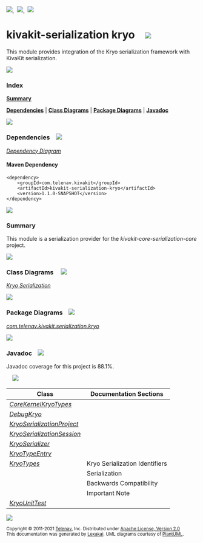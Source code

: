 [//]: # (start-user-text)

<a href="https://www.kivakit.org">
<img src="https://www.kivakit.org/images/web-32.png" srcset="https://www.kivakit.org/images/web-32-2x.png 2x"/>
</a>
&nbsp;
<a href="https://twitter.com/openkivakit">
<img src="https://www.kivakit.org/images/twitter-32.png" srcset="https://www.kivakit.org/images/twitter-32-2x.png 2x"/>
</a>
&nbsp;
<a href="https://kivakit.zulipchat.com">
<img src="https://www.kivakit.org/images/zulip-32.png" srcset="https://www.kivakit.org/images/zulip-32-2x.png 2x"/>
</a>

[//]: # (end-user-text)

# kivakit-serialization kryo &nbsp;&nbsp; <img src="https://www.kivakit.org/images/ice-32.png" srcset="https://www.kivakit.org/images/ice-32-2x.png 2x"/>

This module provides integration of the Kryo serialization framework with KivaKit serialization.

<img src="https://www.kivakit.org/images/horizontal-line-512.png" srcset="https://www.kivakit.org/images/horizontal-line-512-2x.png 2x"/>

### Index

[**Summary**](#summary)  

[**Dependencies**](#dependencies) | [**Class Diagrams**](#class-diagrams) | [**Package Diagrams**](#package-diagrams) | [**Javadoc**](#javadoc)

<img src="https://www.kivakit.org/images/horizontal-line-512.png" srcset="https://www.kivakit.org/images/horizontal-line-512-2x.png 2x"/>

### Dependencies <a name="dependencies"></a> &nbsp;&nbsp; <img src="https://www.kivakit.org/images/dependencies-32.png" srcset="https://www.kivakit.org/images/dependencies-32-2x.png 2x"/>

[*Dependency Diagram*](https://www.kivakit.org/1.1.0-SNAPSHOT/lexakai/kivakit/kivakit-serialization/kryo/documentation/diagrams/dependencies.svg)

#### Maven Dependency

    <dependency>
        <groupId>com.telenav.kivakit</groupId>
        <artifactId>kivakit-serialization-kryo</artifactId>
        <version>1.1.0-SNAPSHOT</version>
    </dependency>

<img src="https://www.kivakit.org/images/horizontal-line-128.png" srcset="https://www.kivakit.org/images/horizontal-line-128-2x.png 2x"/>

[//]: # (start-user-text)

### Summary <a name = "summary"></a>

This module is a serialization provider for the *kivakit-core-serialization-core* project.

[//]: # (end-user-text)

<img src="https://www.kivakit.org/images/horizontal-line-128.png" srcset="https://www.kivakit.org/images/horizontal-line-128-2x.png 2x"/>

### Class Diagrams <a name="class-diagrams"></a> &nbsp; &nbsp; <img src="https://www.kivakit.org/images/diagram-40.png" srcset="https://www.kivakit.org/images/diagram-40-2x.png 2x"/>

[*Kryo Serialization*](https://www.kivakit.org/1.1.0-SNAPSHOT/lexakai/kivakit/kivakit-serialization/kryo/documentation/diagrams/diagram-serialization-kryo.svg)

<img src="https://www.kivakit.org/images/horizontal-line-128.png" srcset="https://www.kivakit.org/images/horizontal-line-128-2x.png 2x"/>

### Package Diagrams <a name="package-diagrams"></a> &nbsp;&nbsp; <img src="https://www.kivakit.org/images/box-32.png" srcset="https://www.kivakit.org/images/box-32-2x.png 2x"/>

[*com.telenav.kivakit.serialization.kryo*](https://www.kivakit.org/1.1.0-SNAPSHOT/lexakai/kivakit/kivakit-serialization/kryo/documentation/diagrams/com.telenav.kivakit.serialization.kryo.svg)

<img src="https://www.kivakit.org/images/horizontal-line-128.png" srcset="https://www.kivakit.org/images/horizontal-line-128-2x.png 2x"/>

### Javadoc <a name="javadoc"></a> &nbsp;&nbsp; <img src="https://www.kivakit.org/images/books-32.png" srcset="https://www.kivakit.org/images/books-32-2x.png 2x"/>

Javadoc coverage for this project is 88.1%.  
  
&nbsp; &nbsp; <img src="https://www.kivakit.org/images/meter-90-96.png" srcset="https://www.kivakit.org/images/meter-90-96-2x.png 2x"/>




| Class | Documentation Sections |
|---|---|
| [*CoreKernelKryoTypes*](https://www.kivakit.org/1.1.0-SNAPSHOT/javadoc/kivakit/kivakit.serialization.kryo/com/telenav/kivakit/serialization/kryo/CoreKernelKryoTypes.html) |  |  
| [*DebugKryo*](https://www.kivakit.org/1.1.0-SNAPSHOT/javadoc/kivakit/kivakit.serialization.kryo/com/telenav/kivakit/serialization/kryo/DebugKryo.html) |  |  
| [*KryoSerializationProject*](https://www.kivakit.org/1.1.0-SNAPSHOT/javadoc/kivakit/kivakit.serialization.kryo/com/telenav/kivakit/serialization/kryo/KryoSerializationProject.html) |  |  
| [*KryoSerializationSession*](https://www.kivakit.org/1.1.0-SNAPSHOT/javadoc/kivakit/kivakit.serialization.kryo/com/telenav/kivakit/serialization/kryo/KryoSerializationSession.html) |  |  
| [*KryoSerializer*](https://www.kivakit.org/1.1.0-SNAPSHOT/javadoc/kivakit/kivakit.serialization.kryo/com/telenav/kivakit/serialization/kryo/KryoSerializer.html) |  |  
| [*KryoTypeEntry*](https://www.kivakit.org/1.1.0-SNAPSHOT/javadoc/kivakit/kivakit.serialization.kryo/com/telenav/kivakit/serialization/kryo/KryoTypeEntry.html) |  |  
| [*KryoTypes*](https://www.kivakit.org/1.1.0-SNAPSHOT/javadoc/kivakit/kivakit.serialization.kryo/com/telenav/kivakit/serialization/kryo/KryoTypes.html) | Kryo Serialization Identifiers |  
| | Serialization |  
| | Backwards Compatibility |  
| | Important Note |  
| [*KryoUnitTest*](https://www.kivakit.org/1.1.0-SNAPSHOT/javadoc/kivakit/kivakit.serialization.kryo/com/telenav/kivakit/serialization/kryo/KryoUnitTest.html) |  |  

[//]: # (start-user-text)



[//]: # (end-user-text)

<img src="https://www.kivakit.org/images/horizontal-line-512.png" srcset="https://www.kivakit.org/images/horizontal-line-512-2x.png 2x"/>

<sub>Copyright &#169; 2011-2021 [Telenav](https://telenav.com), Inc. Distributed under [Apache License, Version 2.0](LICENSE)</sub>  
<sub>This documentation was generated by [Lexakai](https://lexakai.org). UML diagrams courtesy of [PlantUML](https://plantuml.com).</sub>

